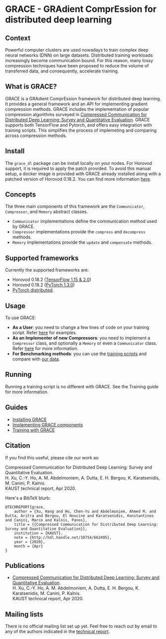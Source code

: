 # GRACE - GRAdient ComprEssion for distributed deep learning

## Context
Powerful computer clusters are used nowadays to train complex deep neural networks (DNN) on large datasets. Distributed training workloads increasingly become communication bound. For this reason, many lossy compression techniques have been proposed to reduce the volume of transferred data, and consequently, accelerate training.

## What is GRACE?
GRACE is a GRAdient ComprEssion framework for distributed deep learning.
It provides a general framework and an API for implementing gradient compression methods.
GRACE includes the implementation of popular compression algorithms surveyed in [Compressed Communication for Distributed Deep Learning: Survey and Quantitative Evaluation](http://hdl.handle.net/10754/662495).
GRACE supports both TensorFlow and Pytorch, and offers easy integration with training scripts. This simplifies
the process of implemeting and comparing across compression methods.

## Install
The `grace_dl` package can be install locally on your nodes. For Horovod support, it is required to apply
the patch provided. To avoid this manual setup, a docker image is provided with GRACE already installed along with a patched version of Horovod 0.18.2. You can find more information [here](INSTALLING.md).

## Concepts
The three main components of this framework are the `Communicator`, `Compressor`, and `Memory` abstract classes.
- `Communicator` implementations define the communication method used by GRACE.
- `Compressor` implementations provide the `compress` and `decompress` methods.
- `Memory` implementations provide the `update` and `compensate` methods.

## Supported frameworks
Currently the supported frameworks are:
- Horovod 0.18.2 ([TensorFlow 1.15 & 2.0](grace_dl/tensorflow))
- Horovod 0.18.2 ([PyTorch 1.3.0](grace_dl/torch))
- [PyTorch distributed](grace_dl/dist).

## Usage
To use GRACE:
- **As a User**: you need to change a few lines of code on your training script. Refer [here](TRAINING.md) for examples.
- **As an Implementer of new Compressors**: you need to implement a `Compressor` class, and optionally a `Memory` or even a `Communicator` class.
Refer [here](IMPLEMENTING.md) for more information.
- **For Benchmarking methods**: you can use the [training scripts](https://github.com/sands-lab/grace-benchmarks) and compare with [our data](https://github.com/sands-lab/grace-data).

## Running
Running a training script is no different with GRACE. See the Training guide for more information.

## Guides
- [Installing GRACE](INSTALLING.md)
- [Implementing GRACE components](IMPLEMENTING.md)
- [Training with GRACE](TRAINING.md)

## Citation

If you find this useful, please cite our work as:

Compressed Communication for Distributed Deep Learning: Survey and Quantitative Evaluation.<br>
H. Xu, C.-Y. Ho, A. M. Abdelmoniem, A. Dutta, E. H. Bergou, K. Karatsenidis, M. Canini, P. Kalnis.<br>
KAUST technical report, Apr 2020.

Here's a BibTeX blurb:

```
@TECHREPORT{grace,
    author = {Xu, Hang and Ho, Chen-Yu and Abdelmoniem, Ahmed M. and Dutta, Aritra and Bergou, El Houcine and Karatsenidis, Konstantinos and Canini, Marco and Kalnis, Panos},
    title = {{Compressed Communication for Distributed Deep Learning: Survey and Quantitative Evaluation}},
    institution = {KAUST},
    note = {http://hdl.handle.net/10754/662495},
    year = {2020},
    month = {Apr} 
}
```

## Publications

* [Compressed Communication for Distributed Deep Learning: Survey and Quantitative Evaluation](http://hdl.handle.net/10754/662495).<br>
  H. Xu, C.-Y. Ho, A. M. Abdelmoniem, A. Dutta, E. H. Bergou, K. Karatsenidis, M. Canini, P. Kalnis.<br>
  KAUST technical report, Apr 2020.

## Mailing lists

There is no official mailing list set up yet. Feel free to reach out by email to any of the authors indicated in the [technical report](http://hdl.handle.net/10754/662495).
